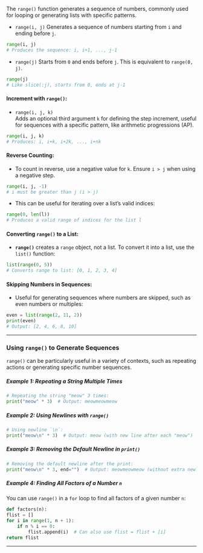 
The `range()` function generates a sequence of numbers, commonly used for looping or generating lists with specific patterns.

- `range(i, j)` Generates a sequence of numbers starting from `i` and ending before `j`.
```python
range(i, j)
# Produces the sequence: i, i+1, ..., j-1
```

- `range(j)` Starts from `0` and ends before `j`. This is equivalent to `range(0, j)`.
```python
range(j)
# Like slice(:j), starts from 0, ends at j-1
```

#### Increment with `range()`:

- `range(i, j, k)`  
Adds an optional third argument `k` for defining the step increment, useful for sequences with a specific pattern, like arithmetic progressions (AP).
```python
range(i, j, k)
# Produces: i, i+k, i+2k, ..., i+nk
```

#### Reverse Counting:

- To count in reverse, use a negative value for `k`. Ensure `i > j` when using a negative step.
```python
range(i, j, -1)
# i must be greater than j (i > j)
```

- This can be useful for iterating over a list’s valid indices:
```python
range(0, len(l))
# Produces a valid range of indices for the list l
```

#### Converting `range()` to a List:

- **`range()`** creates a `range` object, not a list. To convert it into a list, use the `list()` function:
```python
list(range(0, 5))  
# Converts range to list: [0, 1, 2, 3, 4]
```

#### Skipping Numbers in Sequences:

- Useful for generating sequences where numbers are skipped, such as even numbers or multiples:
```python
even = list(range(2, 11, 2))
print(even)  
# Output: [2, 4, 6, 8, 10]
```

---

### Using `range()` to Generate Sequences

`range()` can be particularly useful in a variety of contexts, such as repeating actions or generating specific number sequences.

##### Example 1: Repeating a String Multiple Times

```python
# Repeating the string "meow" 3 times:
print("meow" * 3)  # Output: meowmeowmeow
```

##### Example 2: Using Newlines with `range()`

```python
# Using newline `\n`:
print("meow\n" * 3)  # Output: meow (with new line after each "meow")
```

##### Example 3: Removing the Default Newline in `print()`

```python
# Removing the default newline after the print:
print("meow\n" * 3, end="")  # Output: meowmeowmeow (without extra newline)
```

##### Example 4: Finding All Factors of a Number `n`

You can use `range()` in a `for` loop to find all factors of a given number `n`:

```python
def factors(n):
flist = []
for i in range(1, n + 1):
	if n % i == 0:
		flist.append(i)  # Can also use flist = flist + [i]
return flist
```

---
